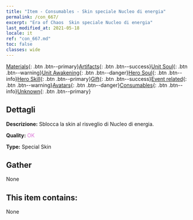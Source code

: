 ```yaml
---
title: "Item - Consumables - Skin speciale Nucleo di energia"
permalink: /con_667/
excerpt: "Era of Chaos  Skin speciale Nucleo di energia"
last_modified_at: 2021-05-18
locale: it
ref: "con_667.md"
toc: false
classes: wide
---
```

 [Materials](/ItemsIT/){: .btn .btn--primary}[Artifacts](/ItemsIT/Artifacts/){: .btn .btn--success}[Unit Soul](/ItemsIT/UnitSoul/){: .btn .btn--warning}[Unit Awakening](/ItemsIT/UnitAwakening/){: .btn .btn--danger}[Hero Soul](/ItemsIT/HeroSoul/){: .btn .btn--info}[Hero Skill](/ItemsIT/HeroSkill/){: .btn .btn--primary}[Gift](/ItemsIT/Gift/){: .btn .btn--success}[Event related](/ItemsIT/Events/){: .btn .btn--warning}[Avatars](/ItemsIT/Avatars/){: .btn .btn--danger}[Consumables](/ItemsIT/Consumables/){: .btn .btn--info}[Unknown](/ItemsIT/Unknown/){: .btn .btn--primary}

## Dettagli
 **Descrizione:** Sblocca la skin al risveglio di Nucleo di energia.

 **Quality:** <span style="color: #DA70D6">OK</span>

 **Type:** Special Skin

## Gather

  None

## This item contains:

  None

